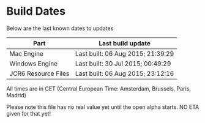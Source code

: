 # Build Dates

Below are the last known dates to updates

Part | Last build update
-----|-----
Mac Engine | Last built: 06 Aug 2015; 21:39:29
Windows Engine | Last built: 30 Jul 2015; 00:49:29
JCR6 Resource Files | Last built: 06 Aug 2015; 23:12:16
All times are in CET (Central European Time: Amsterdam, Brussels, Paris, Madrid)


Please note this file has no real value yet until the open alpha starts. NO ETA given for that yet!
